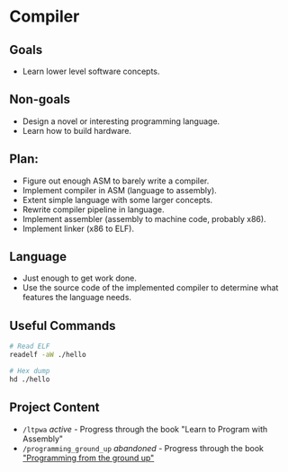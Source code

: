 # Compiler

## Goals

- Learn lower level software concepts.

## Non-goals

- Design a novel or interesting programming language.
- Learn how to build hardware.

## Plan:

- Figure out enough ASM to barely write a compiler.
- Implement compiler in ASM (language to assembly).
- Extent simple language with some larger concepts.
- Rewrite compiler pipeline in language.
- Implement assembler (assembly to machine code, probably x86).
- Implement linker (x86 to ELF).

## Language

- Just enough to get work done.
- Use the source code of the implemented compiler to determine what features the language needs.

## Useful Commands

```bash
# Read ELF
readelf -aW ./hello

# Hex dump
hd ./hello
```

## Project Content

- `/ltpwa` _active_ -
  Progress through the book "Learn to Program with Assembly"
- `/programming_ground_up` _abandoned_ -
  Progress through the book ["Programming from the ground up"](https://download.savannah.gnu.org/releases/pgubook/)
